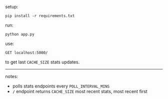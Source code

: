 setup:

    pip install -r requirements.txt

run:

    python app.py

use:

    GET localhost:5000/

to get last `CACHE_SIZE` stats updates.

---

notes:

- polls stats endpoints every `POLL_INTERVAL_MINS`
- `/` endpoint returns `CACHE_SIZE` most recent stats, most recent first